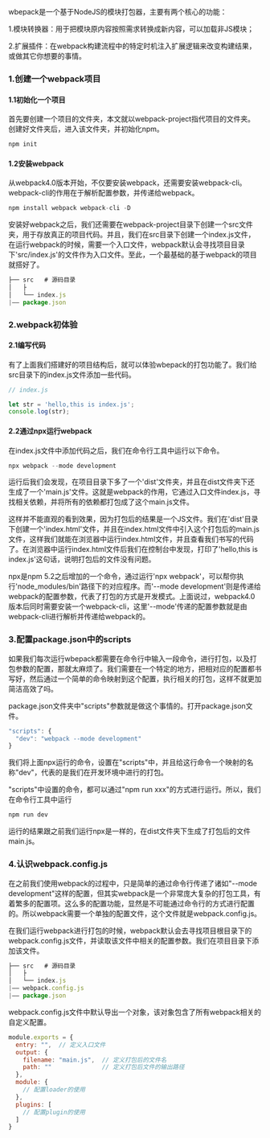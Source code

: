 wbepack是一个基于NodeJS的模块打包器，主要有两个核心的功能：

1.模块转换器：用于把模块原内容按照需求转换成新内容，可以加载非JS模块；

2.扩展插件：在webpack构建流程中的特定时机注入扩展逻辑来改变构建结果，或做其它你想要的事情。

### 1.创建一个webpack项目

#### 1.1初始化一个项目
首先要创建一个项目的文件夹，本文就以webpack-project指代项目的文件夹。创建好文件夹后，进入该文件夹，并初始化npm。
```javascript
npm init
```
#### 1.2安装webpack
从webpack4.0版本开始，不仅要安装webpack，还需要安装webpack-cli。webpack-cli的作用在于解析配置参数，并传递给webpack。
```javascript
npm install webpack webpack-cli -D
```
安装好webpack之后，我们还需要在webpack-project目录下创建一个src文件夹，用于存放真正的项目代码。并且，我们在src目录下创建一个index.js文件，在运行webpack的时候，需要一个入口文件，webpack默认会寻找项目目录下'src/index.js'的文件作为入口文件。至此，一个最基础的基于webpack的项目就搭好了。
```javascript
├── src   # 源码目录
│   ├
│   └── index.js
|—— package.json
```

### 2.webpack初体验

#### 2.1编写代码
有了上面我们搭建好的项目结构后，就可以体验wbepack的打包功能了。我们给src目录下的index.js文件添加一些代码。
```javascript
// index.js

let str = 'hello,this is index.js';
console.log(str);
```

#### 2.2通过npx运行webpack
在index.js文件中添加代码之后，我们在命令行工具中运行以下命令。
```javascript
npx webpack --mode development
```
运行后我们会发现，在项目目录下多了一个'dist'文件夹，并且在dist文件夹下还生成了一个'main.js'文件。这就是webpack的作用，它通过入口文件index.js，寻找相关依赖，并将所有的依赖都打包成了这个main.js文件。

这样并不能直观的看到效果，因为打包后的结果是一个JS文件。我们在'dist'目录下创建一个'index.html'文件，并且在index.html文件中引入这个打包后的main.js文件，这样我们就能在浏览器中运行index.html文件，并且查看我们书写的代码了。在浏览器中运行index.html文件后我们在控制台中发现，打印了'hello,this is index.js'这句话，说明打包后的文件没有问题。

npx是npm 5.2之后增加的一个命令，通过运行'npx webpack'，可以帮你执行'node_modules/bin'路径下的对应程序。而'--mode development'则是传递给webpack的配置参数，代表了打包的方式是开发模式。上面说过，webpack4.0版本后同时需要安装一个webpack-cli，这里'--mode'传递的配置参数就是由webpack-cli进行解析并传递给webpack的。

### 3.配置package.json中的scripts
如果我们每次运行wbepack都需要在命令行中输入一段命令，进行打包，以及打包参数的配置，那就太麻烦了。我们需要在一个特定的地方，把相对应的配置都书写好，然后通过一个简单的命令映射到这个配置，执行相关的打包，这样不就更加简洁高效了吗。

package.json文件夹中"scripts"参数就是做这个事情的。打开package.json文件。
```javascript
"scripts": {
  "dev": "webpack --mode development"
}
```
我们将上面npx运行的命令，设置在"scripts"中，并且给这行命令一个映射的名称"dev"，代表的是我们在开发环境中进行的打包。

"scripts"中设置的命令，都可以通过"npm run xxx"的方式进行运行。所以，我们在命令行工具中运行
```javascript
npm run dev
```
运行的结果跟之前我们运行npx是一样的，在dist文件夹下生成了打包后的文件main.js。

### 4.认识webpack.config.js
在之前我们使用webpack的过程中，只是简单的通过命令行传递了诸如"--mode development"这样的配置，但其实webpack是一个非常庞大复杂的打包工具，有着繁多的配置项。这么多的配置功能，显然是不可能通过命令行的方式进行配置的。所以webpack需要一个单独的配置文件，这个文件就是webpack.config.js。

在我们运行webpack进行打包的时候，webpack默认会去寻找项目根目录下的webpack.config.js文件，并读取该文件中相关的配置参数。我们在项目目录下添加该文件。
```javascript
├── src   # 源码目录
│   ├
│   └── index.js
|—— webpack.config.js
|—— package.json
```
webpack.config.js文件中默认导出一个对象，该对象包含了所有webpack相关的自定义配置。
```javascript
module.exports = {
  entry: "",  // 定义入口文件
  output: {
    filename: "main.js",  // 定义打包后的文件名
    path: ""              // 定义打包后文件的输出路径
  },
  module: {
    // 配置loader的使用
  },
  plugins: [
    // 配置plugin的使用
  ]
}
```










